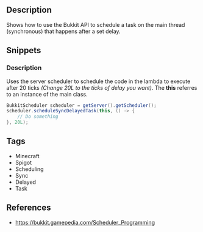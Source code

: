 ## Description
Shows how to use the Bukkit API to schedule a task on the main thread (synchronous) that happens after a set delay.

## Snippets

### Description
Uses the server scheduler to schedule the code in the lambda to execute after 20 ticks _(Change 20L to the ticks of delay you want)_. The **this** referres to an instance of the main class.
```Java
BukkitScheduler scheduler = getServer().getScheduler();
scheduler.scheduleSyncDelayedTask(this, () -> {
    // Do something
}, 20L);
```

## Tags
+ Minecraft
+ Spigot
+ Scheduling
+ Sync
+ Delayed
+ Task

## References
+ https://bukkit.gamepedia.com/Scheduler_Programming
